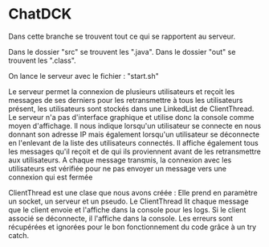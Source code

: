 # ChatDCK

Dans cette branche se trouvent tout ce qui se rapportent au serveur.

Dans le dossier "src" se trouvent les ".java". 
Dans le dossier "out" se trouvent les ".class".

On lance le serveur avec le fichier : "start.sh"

Le serveur permet la connexion de plusieurs utilisateurs et reçoit les messages de ses derniers pour les retransmettre à tous les 
utilisateurs présent, les utilisateurs sont stockés dans une LinkedList de ClientThread.
Le serveur n'a pas d'interface graphique et utilise donc la console comme moyen d'affichage.
Il nous indique lorsqu'un utilisateur se connecte en nous donnant son adresse IP mais également 
lorsqu'un utilisateur se déconnecte en l'enlevant de la liste des utilisateurs connectés.
Il affiche également tous les messages qu'il reçoit et de qui ils proviennent avant de les retransmettre aux utilisateurs.
A chaque message transmis, la connexion avec les utilisateurs est vérifiée pour ne pas envoyer un message vers une connexion qui est fermée


ClientThread est une clase que nous avons créée :
Elle prend en paramètre un socket, un serveur et un pseudo.
Le ClientThread lit chaque message que le client envoie et l'affiche dans la console pour les logs.
Si le client associé se déconnecte, il l'affiche dans la console.
Les erreurs sont récupérées et ignorées pour le bon fonctionnement du code grâce à un try catch.
